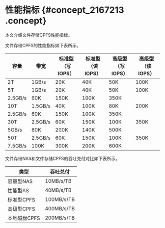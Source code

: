 # 性能指标 {#concept_2167213 .concept}

本文介绍文件存储CPFS性能指标。

文件存储CPFS的性能指标如下表所示。

|容量|带宽|标准型（写IOPS）|标准型（读IOPS）|高级型（写IOPS）|高级型（读IOPS）|
|--|--|----------|----------|----------|----------|
|2T|1GB/s|20K|40K|50K|100K|
|5T|1GB/s|20K|40K|50K|100K|
|2.5GB/s|60K|150K|100K|350K|
|10T|1.5GB/s|40K|100K|80K|200K|
|2.5GB/s|60K|150K|100K|350K|
|30T|2.5GB/s|60K|150K|100K|350K|
|5GB/s|80K|200K|140K|500K|
|50T|2.5GB/s|60K|150K|100K|350K|
|7.5GB/s|100K|300K|200K|600K|

文件存储NAS和文件存储CPFS的吞吐兑付对比如下表所示。

|类型|吞吐兑付|
|--|----|
|容量型NAS|10MB/s/TB|
|性能型AS|40MB/s/TB|
|标准型CPFS|100MB/s/TB|
|高级型CPFS|400MB/s/TB|
|本地磁盘CPFS|200MB/s/TB|

